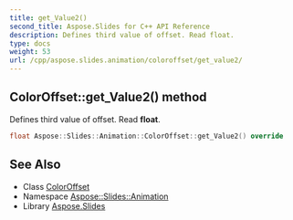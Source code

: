 ```yaml
---
title: get_Value2()
second_title: Aspose.Slides for C++ API Reference
description: Defines third value of offset. Read float.
type: docs
weight: 53
url: /cpp/aspose.slides.animation/coloroffset/get_value2/
---
```

## ColorOffset::get_Value2() method


Defines third value of offset. Read **float**.

```cpp
float Aspose::Slides::Animation::ColorOffset::get_Value2() override
```

## See Also

* Class [ColorOffset](./)
* Namespace [Aspose::Slides::Animation](../)
* Library [Aspose.Slides](../../)
